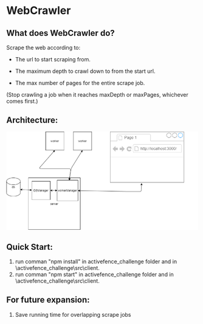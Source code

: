 # WebCrawler
## What does WebCrawler do?
 Scrape the web according to:
  
 * The url to start scraping from.
  
 * The maximum depth to crawl down to from the start url.
  
 * The max number of pages for the entire scrape job.
  
 (Stop crawling a job when it reaches maxDepth or maxPages,
whichever comes first.)
  
## Architecture:
![diagram](Documentation\WebCrawlerDiagram.png)

## Quick Start:

1. run comman "npm install" in activefence_challenge folder and in \activefence_challenge\src\client.
2. run comman "npm start" in activefence_challenge folder and in \activefence_challenge\src\client.

## For future expansion:
1. Save running time for overlapping scrape jobs



